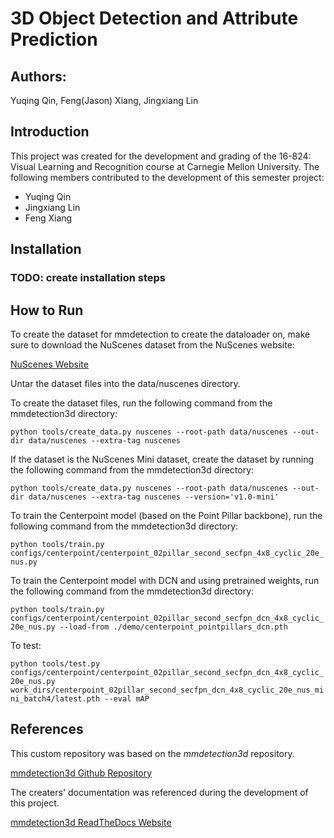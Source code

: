 # 3D Object Detection and Attribute Prediction

## Authors:
Yuqing Qin, Feng(Jason) Xiang, Jingxiang Lin

## Introduction

This project was created for the development and grading of the 16-824: Visual Learning and Recognition course at Carnegie Mellon University. The following members contributed to the development of this semester project:

* Yuqing Qin
* Jingxiang Lin
* Feng Xiang

## Installation

### TODO: create installation steps

## How to Run

To create the dataset for mmdetection to create the dataloader on, make sure to download the NuScenes dataset from the NuScenes website:

[NuScenes Website](https://www.nuscenes.org)

Untar the dataset files into the data/nuscenes directory.

To create the dataset files, run the following command from the mmdetection3d directory:

```python tools/create_data.py nuscenes --root-path data/nuscenes --out-dir data/nuscenes --extra-tag nuscenes```

If the dataset is the NuScenes Mini dataset, create the dataset by running the following command from the mmdetection3d directory:

```python tools/create_data.py nuscenes --root-path data/nuscenes --out-dir data/nuscenes --extra-tag nuscenes --version='v1.0-mini'```

To train the Centerpoint model (based on the Point Pillar backbone), run the following command from the mmdetection3d directory:

```python tools/train.py configs/centerpoint/centerpoint_02pillar_second_secfpn_4x8_cyclic_20e_nus.py```

To train the Centerpoint model with DCN and using pretrained weights, run the following command from the mmdetection3d directory:

```python tools/train.py configs/centerpoint/centerpoint_02pillar_second_secfpn_dcn_4x8_cyclic_20e_nus.py --load-from ./demo/centerpoint_pointpillars_dcn.pth```

To test:

```python tools/test.py configs/centerpoint/centerpoint_02pillar_second_secfpn_dcn_4x8_cyclic_20e_nus.py work_dirs/centerpoint_02pillar_second_secfpn_dcn_4x8_cyclic_20e_nus_mini_batch4/latest.pth --eval mAP```


## References

This custom repository was based on the *mmdetection3d* repository.

[mmdetection3d Github Repository](https://github.com/open-mmlab/mmdetection3d)

The creaters' documentation was referenced during the development of this project.

[mmdetection3d ReadTheDocs Website](https://mmdetection3d.readthedocs.io/en/latest/getting_started.html)
